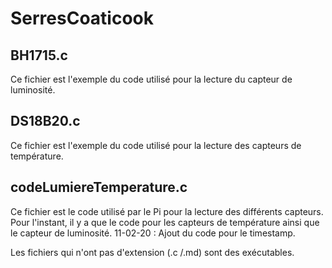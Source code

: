 # SerresCoaticook
## BH1715.c
Ce fichier est l'exemple du code utilisé pour la lecture du capteur de luminosité.
## DS18B20.c
Ce fichier est l'exemple du code utilisé pour la lecture des capteurs de température.
## codeLumiereTemperature.c
Ce fichier est le code utilisé par le Pi pour la lecture des différents capteurs. Pour l'instant, il y a que le code pour les capteurs de température ainsi que le capteur de luminosité.
11-02-20 :
Ajout du code pour le timestamp.

Les fichiers qui n'ont pas d'extension (.c /.md) sont des exécutables.
